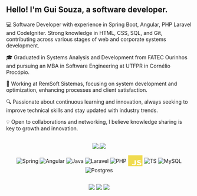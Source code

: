 ## Hello! I'm Gui Souza, a software developer.

💻 Software Developer with experience in Spring Boot, Angular, PHP Laravel and CodeIgniter. Strong knowledge in HTML, CSS, SQL, and Git, contributing across various stages of web and corporate systems development.

🎓 Graduated in Systems Analysis and Development from FATEC Ourinhos and pursuing an MBA in Software Engineering at UTFPR in Cornélio Procópio.

💼 Working at RemSoft Sistemas, focusing on system development and optimization, enhancing processes and client satisfaction.

🔍 Passionate about continuous learning and innovation, always seeking to improve technical skills and stay updated with industry trends.

💡 Open to collaborations and networking, I believe knowledge sharing is key to growth and innovation.

##

<div align="center">
  <a href="https://github.com/guisouzant/github-readme-stats">
    <img height=150 align="center" src="https://github-readme-stats.vercel.app/api?username=guisouzant&theme=dark&show_icons=true&rank_icon=github&include_all_commits=true&custom_title=Stats✨" />
  </a>
  <a href="https://github.com/guisouzant/convoychat">
    <img height=150 align="center" src="https://github-readme-stats.vercel.app/api/top-langs?username=guisouzant&layout=compact&langs_count=8&card_width=320&theme=dark" />
  </a>
</div>

<div align="center" style="display: inline_block"><br>

  <img align="center" alt="Spring" height="30" width="40" src="https://cdn.jsdelivr.net/gh/devicons/devicon@latest/icons/spring/spring-original.svg" />
  <img align="center" alt="Angular" height="30" width="40" src="https://cdn.jsdelivr.net/gh/devicons/devicon@latest/icons/angular/angular-original.svg" />
  <img align="center" alt="Java" height="30" width="40" src="https://cdn.jsdelivr.net/gh/devicons/devicon@latest/icons/java/java-original.svg" />   
  <img align="center" alt="Laravel" height="30" width="40" src="https://cdn.jsdelivr.net/gh/devicons/devicon@latest/icons/laravel/laravel-original.svg" />
  <img align="center" alt="PHP" height="30" width="40" src="https://cdn.jsdelivr.net/gh/devicons/devicon@latest/icons/php/php-original.svg" />
  <img align="center" alt="JS" height="30" width="40" src="https://raw.githubusercontent.com/devicons/devicon/master/icons/javascript/javascript-plain.svg">
  <img align="center" alt="TS" height="30" width="40" src="https://cdn.jsdelivr.net/gh/devicons/devicon@latest/icons/typescript/typescript-original.svg" />
  <img align="center" alt="MySQL" height="30" width="40" src="https://cdn.jsdelivr.net/gh/devicons/devicon@latest/icons/mysql/mysql-original.svg" />
  <img align="center" alt="Postgres" height="30" width="40" src="https://cdn.jsdelivr.net/gh/devicons/devicon@latest/icons/postgresql/postgresql-original.svg" />
          
</div>

  ##

<div align="center"> 
  <a href="https://instagram.com/guisouzant" target="_blank"><img src="https://img.shields.io/badge/-Instagram-%23E4405F?style=for-the-badge&logo=instagram&logoColor=white" target="_blank"></a>
  <a href="mailto:guilhermeantonio03@hotmail.com"><img src="https://img.shields.io/badge/-Gmail-%23333?style=for-the-badge&logo=gmail&logoColor=white" target="_blank"></a>
  <a href="https://www.linkedin.com/in/souzagui03/"><img src="https://img.shields.io/badge/LinkedIn-0077B5?style=for-the-badge&logo=linkedin&logoColor=white" target="_blank"></a>

